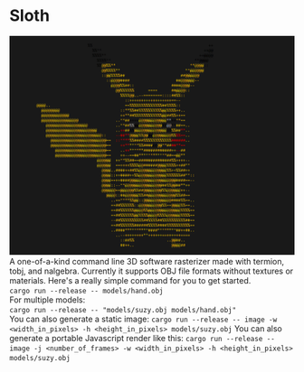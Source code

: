 # Sloth
![](models/demo/pikachu.gif)
A one-of-a-kind command line 3D software rasterizer made with termion, tobj, and nalgebra. Currently it 
supports OBJ file formats without textures or materials. Here's a really simple command for you to get started.    
`cargo run --release -- models/hand.obj`    
For multiple models:   
`cargo run --release -- "models/suzy.obj models/hand.obj"`   
You can also generate a static image:
`cargo run --release -- image -w <width_in_pixels> -h <height_in_pixels> models/suzy.obj`
You can also generate a portable Javascript render like this:
`cargo run --release -- image -j <number_of_frames> -w <width_in_pixels> -h <height_in_pixels> models/suzy.obj`
